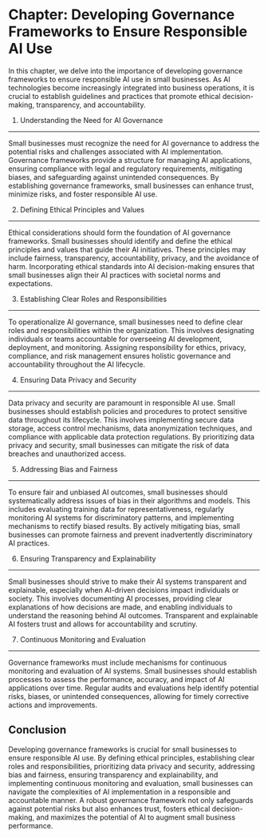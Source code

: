 Chapter: Developing Governance Frameworks to Ensure Responsible AI Use
======================================================================

In this chapter, we delve into the importance of developing governance frameworks to ensure responsible AI use in small businesses. As AI technologies become increasingly integrated into business operations, it is crucial to establish guidelines and practices that promote ethical decision-making, transparency, and accountability.

1. Understanding the Need for AI Governance
-------------------------------------------

Small businesses must recognize the need for AI governance to address the potential risks and challenges associated with AI implementation. Governance frameworks provide a structure for managing AI applications, ensuring compliance with legal and regulatory requirements, mitigating biases, and safeguarding against unintended consequences. By establishing governance frameworks, small businesses can enhance trust, minimize risks, and foster responsible AI use.

2. Defining Ethical Principles and Values
-----------------------------------------

Ethical considerations should form the foundation of AI governance frameworks. Small businesses should identify and define the ethical principles and values that guide their AI initiatives. These principles may include fairness, transparency, accountability, privacy, and the avoidance of harm. Incorporating ethical standards into AI decision-making ensures that small businesses align their AI practices with societal norms and expectations.

3. Establishing Clear Roles and Responsibilities
------------------------------------------------

To operationalize AI governance, small businesses need to define clear roles and responsibilities within the organization. This involves designating individuals or teams accountable for overseeing AI development, deployment, and monitoring. Assigning responsibility for ethics, privacy, compliance, and risk management ensures holistic governance and accountability throughout the AI lifecycle.

4. Ensuring Data Privacy and Security
-------------------------------------

Data privacy and security are paramount in responsible AI use. Small businesses should establish policies and procedures to protect sensitive data throughout its lifecycle. This involves implementing secure data storage, access control mechanisms, data anonymization techniques, and compliance with applicable data protection regulations. By prioritizing data privacy and security, small businesses can mitigate the risk of data breaches and unauthorized access.

5. Addressing Bias and Fairness
-------------------------------

To ensure fair and unbiased AI outcomes, small businesses should systematically address issues of bias in their algorithms and models. This includes evaluating training data for representativeness, regularly monitoring AI systems for discriminatory patterns, and implementing mechanisms to rectify biased results. By actively mitigating bias, small businesses can promote fairness and prevent inadvertently discriminatory AI practices.

6. Ensuring Transparency and Explainability
-------------------------------------------

Small businesses should strive to make their AI systems transparent and explainable, especially when AI-driven decisions impact individuals or society. This involves documenting AI processes, providing clear explanations of how decisions are made, and enabling individuals to understand the reasoning behind AI outcomes. Transparent and explainable AI fosters trust and allows for accountability and scrutiny.

7. Continuous Monitoring and Evaluation
---------------------------------------

Governance frameworks must include mechanisms for continuous monitoring and evaluation of AI systems. Small businesses should establish processes to assess the performance, accuracy, and impact of AI applications over time. Regular audits and evaluations help identify potential risks, biases, or unintended consequences, allowing for timely corrective actions and improvements.

Conclusion
----------

Developing governance frameworks is crucial for small businesses to ensure responsible AI use. By defining ethical principles, establishing clear roles and responsibilities, prioritizing data privacy and security, addressing bias and fairness, ensuring transparency and explainability, and implementing continuous monitoring and evaluation, small businesses can navigate the complexities of AI implementation in a responsible and accountable manner. A robust governance framework not only safeguards against potential risks but also enhances trust, fosters ethical decision-making, and maximizes the potential of AI to augment small business performance.
